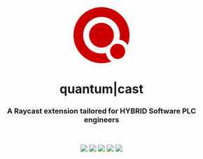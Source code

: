<div align="center">
  <img alt="Quantumcast Logo" src="./assets/quantumcast.png" height="128px">
  <h1>quantum|cast</h1>
  <h3 align="center">
    A <a href="https://www.raycast.com" target="_blank"  style="text-decoration: none">Raycast</a> extension tailored for
    <a href="https://www.hybridsoftware.com" target="_blank" style="text-decoration: none">HYBRID Software PLC</a> engineers
  </h3>
</div>
<br/>
<p align="center">
  <a href="https://www.packz.com" target="_blank"><img src="https://img.shields.io/badge/Made%20for-PACKZ-C60061?style=flat-square"/></a>
  <a href="https://cloudflow.hybridsoftware.com" target="_blank"><img src="https://img.shields.io/badge/Made%20for-CLOUDFLOW-1474b6?style=flat-square"/></a>
  <img src="https://img.shields.io/badge/Platform-MacOS-darkgreen?style=flat-square"/>
  <img src="https://img.shields.io/badge/Language-Typescript-blue?style=flat-square"/>
  <img src="https://img.shields.io/badge/Library-React-lightblue?style=flat-square"/>
</p>
